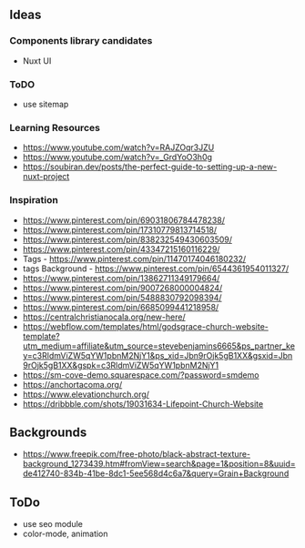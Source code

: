 ## Ideas

### Components library candidates
- Nuxt UI
<!-- - Volt UI -->

### ToDO
- use sitemap

### Learning Resources
- https://www.youtube.com/watch?v=RAJZOqr3JZU
- https://www.youtube.com/watch?v=_GrdYoO3h0g
- https://soubiran.dev/posts/the-perfect-guide-to-setting-up-a-new-nuxt-project

### Inspiration
- https://www.pinterest.com/pin/69031806784478238/
- https://www.pinterest.com/pin/17310779813714518/
- https://www.pinterest.com/pin/838232549430603509/
- https://www.pinterest.com/pin/43347215160116229/
- Tags - https://www.pinterest.com/pin/11470174046180232/
- tags Background - https://www.pinterest.com/pin/6544361954011327/
- https://www.pinterest.com/pin/13862711349179664/
- https://www.pinterest.com/pin/9007268000004824/
- https://www.pinterest.com/pin/5488830792098394/
- https://www.pinterest.com/pin/6685099441218958/
- https://centralchristianocala.org/new-here/
- https://webflow.com/templates/html/godsgrace-church-website-template?utm_medium=affiliate&utm_source=stevebenjamins6665&ps_partner_key=c3RldmViZW5qYW1pbnM2NjY1&ps_xid=Jbn9rOjk5gB1XX&gsxid=Jbn9rOjk5gB1XX&gspk=c3RldmViZW5qYW1pbnM2NjY1
- https://sm-cove-demo.squarespace.com/?password=smdemo
- https://anchortacoma.org/
- https://www.elevationchurch.org/
- https://dribbble.com/shots/19031634-Lifepoint-Church-Website

## Backgrounds
- https://www.freepik.com/free-photo/black-abstract-texture-background_1273439.htm#fromView=search&page=1&position=8&uuid=de412740-834b-41be-8dc1-5ee568d4c6a7&query=Grain+Background


## ToDo
- use seo module
- color-mode, animation